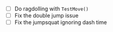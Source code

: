- [ ] Do ragdolling with `TestMove()`
- [ ] Fix the double jump issue
- [ ] Fix the jumpsquat ignoring dash time